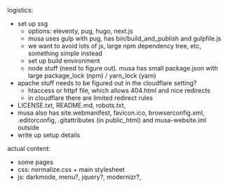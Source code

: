 
logistics:
- set up ssg
  - options: eleventy, pug, hugo, next.js 
  - musa uses gulp with pug, has bin/build_and_publish and gulpfile.js
  - we want to avoid lots of js, large npm dependency tree, etc, something simple instead
  - set up build environment
  - node stuff (need to figure out). musa has small package.json with large package_lock (npm) / yarn_lock (yarn)
- apache stuff needs to be figured out in the cloudflare setting?
  - htaccess or httpf file, which allows 404.html and nice redirects
  - in cloudflare there are limited redirect rules
- LICENSE.txt, README.md, robots.txt,  
- musa also has site.webmanifest, favicon.ico, browserconfig.xml, .editorconfig, .gitattributes (in public_html) and musa-website.iml outside
- write up setup details

actual content:
  - some pages
  - css: normalize.css + main stylesheet
  - js: darkmode, menu?, jquery?, modernizr?, 
